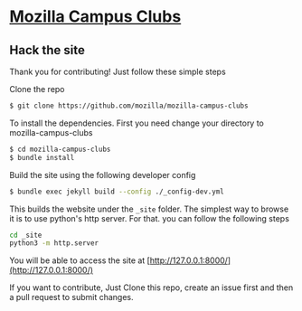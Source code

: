 # [Mozilla Campus Clubs](https://campus.mozilla.community/)

## Hack the site

Thank you for contributing! Just follow these simple steps

Clone the repo

```sh
$ git clone https://github.com/mozilla/mozilla-campus-clubs
```

To install the dependencies. First you need change your directory to mozilla-campus-clubs

```sh
$ cd mozilla-campus-clubs
$ bundle install
```

Build the site using the following developer config

```sh
$ bundle exec jekyll build --config ./_config-dev.yml
```

This builds the website under the `_site` folder. The simplest way to browse it is to use python's http server. For that. you can follow the following steps

```sh
cd _site
python3 -m http.server
```

You will be able to access the site at [http://127.0.0.1:8000/](http://127.0.0.1:8000/)

If you want to contribute, Just Clone this repo, create an issue first and then a pull request to submit changes.
